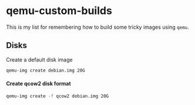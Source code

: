 # qemu-custom-builds

This is my list for remembering how to build some tricky images using `qemu`.

## Disks
Create a default disk image

```bash
qemu-img create debian.img 20G
```

#### Create qcow2 disk format

```bash
qemu-img create -f qcow2 debian.img 20G
```